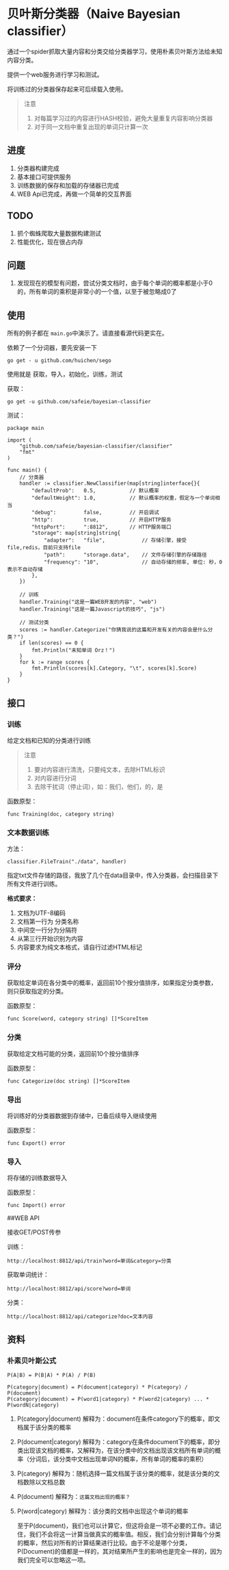 # 贝叶斯分类器（Naive Bayesian classifier）

通过一个spider抓取大量内容和分类交给分类器学习，使用朴素贝叶斯方法给未知内容分类。

提供一个web服务进行学习和测试。

将训练过的分类器保存起来可后续载入使用。

> 注意
> 
> 1. 对每篇学习过的内容进行HASH校验，避免大量重复内容影响分类器
> 2. 对于同一文档中重复出现的单词只计算一次

## 进度

1. 分类器构建完成
2. 基本接口可提供服务
3. 训练数据的保存和加载的存储器已完成
4. WEB Api已完成，再做一个简单的交互界面

## TODO

1. 抓个蜘蛛爬取大量数据构建测试
2. 性能优化，现在很占内存

## 问题

1. 发现现在的模型有问题，尝试分类文档时，由于每个单词的概率都是小于0的，所有单词的乘积是非常小的一个值，以至于被忽略成0了

## 使用

所有的例子都在 ``main.go``中演示了。请直接看源代码更实在。

依赖了一个分词器，要先安装一下

```
go get - u github.com/huichen/sego
```

使用就是 获取，导入，初始化，训练，测试

获取：

```
go get -u github.com/safeie/bayesian-classifier
```

测试：

```
package main

import (
	"github.com/safeie/bayesian-classifier/classifier"
	"fmt"
)

func main() {
	// 分类器
	handler := classifier.NewClassifier(map[string]interface{}{
		"defaultProb":   0.5,			// 默认概率
		"defaultWeight": 1.0,			// 默认概率的权重，假定与一个单词相当
		"debug":         false,			// 开启调试
		"http":          true,			// 开启HTTP服务
		"httpPort":      ":8812",		// HTTP服务端口
		"storage": map[string]string{
			"adapter":   "file",			// 存储引擎，接受 file,redis，目前只支持file
			"path":      "storage.data",	// 文件存储引擎的存储路径
			"frequency": "10",				// 自动存储的频率, 单位: 秒，0 表示不自动存储
		},
	})

	// 训练
	handler.Training("这是一篇WEB开发的内容", "web")
	handler.Training("这是一篇Javascript的技巧", "js")

	// 测试分类
	scores := handler.Categorize("你猜我说的这篇和开发有关的内容会是什么分类？")
	if len(scores) == 0 {
		fmt.Println("未知单词 Orz！")
	}
	for k := range scores {
		fmt.Println(scores[k].Category, "\t", scores[k].Score)
	}
}
```

## 接口

### 训练

给定文档和已知的分类进行训练

> 注意
>
> 1. 要对内容进行清洗，只要纯文本，去除HTML标识
> 2. 对内容进行分词
> 3. 去除干扰词（停止词），如：我们，他们，的，是


函数原型：

```
func Training(doc, category string) 
```

### 文本数据训练

方法：

```
classifier.FileTrain("./data", handler)
```

指定txt文件存储的路径，我放了几个在data目录中，传入分类器，会扫描目录下所有文件进行训练。

**格式要求：**

1. 文档为UTF-8编码
2. 文档第一行为 分类名称
3. 中间空一行分为分隔符
4. 从第三行开始识别为内容
5. 内容要求为纯文本格式，请自行过滤HTML标记


### 评分

获取给定单词在各分类中的概率，返回前10个按分值排序，如果指定分类参数，则只获取指定的分类。

函数原型：

```
func Score(word, category string) []*ScoreItem
```

### 分类

获取给定文档可能的分类，返回前10个按分值排序

函数原型：

```
func Categorize(doc string) []*ScoreItem
```

### 导出

将训练好的分类器数据到存储中，已备后续导入继续使用

函数原型：

```
func Export() error
```

### 导入

将存储的训练数据导入

函数原型：

```
func Import() error
```

##WEB API

接收GET/POST传参

训练：

```
http://localhost:8812/api/train?word=单词&category=分类
```

获取单词统计：

```
http://localhost:8812/api/score?word=单词
```

分类：

```
http://localhost:8812/api/categorize?doc=文本内容
```

## 资料

### 朴素贝叶斯公式

```
P(A|B) = P(B|A) * P(A) / P(B)

P(category|document) = P(document|category) * P(category) / P(document)
P(category|document) = P(word1|category) * P(word2|category) ... * P(wordN|category)

```

1. P(category|document) 解释为：document在条件category下的概率，即文档属于该分类的概率
2. P(document|category) 解释为：category在条件document下的概率，即分类出现该文档的概率，又解释为，在该分类中的文档出现该文档所有单词的概率（分词后，该分类中文档出现单词N的概率，所有单词的概率的乘积）
3. P(category) 解释为：随机选择一篇文档属于该分类的概率，就是该分类的文档数除以文档总数
4. P(document) 解释为：``这篇文档出现的概率？``
5. P(word|category) 解释为：该分类的文档中出现这个单词的概率

    至于P(document)，我们也可以计算它，但这将会是一项不必要的工作。请记住，我们不会将这一计算当做真实的概率值。相反，我们会分别计算每个分类的概率，然后对所有的计算结果进行比较。由于不论是哪个分类，P(Document)的值都是一样的，其对结果所产生的影响也是完全一样的，因为我们完全可以忽略这一项。

